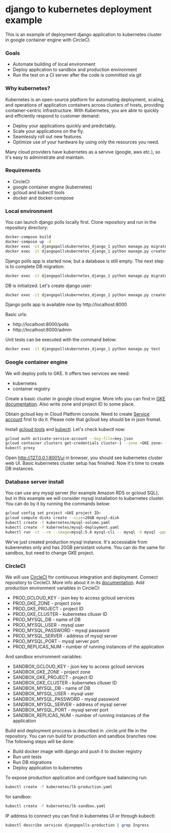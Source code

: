 # django to kubernetes deployment example

This is an example of deployment django application to kubernetes cluster in google container engine with CircleCI.

### Goals

* Automate building of local environment 
* Deploy application to sandbox and production environment
* Run the test on a CI server after the code is committed via git

### Why kubernetes?

Kubernetes is an open-source platform for automating deployment, scaling, and operations of application containers across clusters of hosts, providing container-centric infrastructure.
With Kubernetes, you are able to quickly and efficiently respond to customer demand:

* Deploy your applications quickly and predictably.
* Scale your applications on the fly.
* Seamlessly roll out new features.
* Optimize use of your hardware by using only the resources you need.

Many cloud providers have kubernetes as a servive (google, aws etc.), so it's easy to administrate and maintain.

### Requirements

* CircleCI
* google container engine (kubernetes)
* gcloud and kubectl tools
* docker and docker-compose

### Local environment

You can launch django polls locally first. Clone repository and run in the repository directory:
```bash
docker-compose build
docker-compose up -d
docker exec -it djangopollskubernetes_django_1 python manage.py migrate
docker exec -it djangopollskubernetes_django_1 python manage.py createsuperuser
```

Django polls app is started now, but a database is still empty. The next step is to complete DB migration:
```bash
docker exec -it djangopollskubernetes_django_1 python manage.py migrate
```
DB is initialized. Let's create django user:
```bash
docker exec -it djangopollskubernetes_django_1 python manage.py createsuperuser
```
Django polls app is available now by http://localhost:8000

Basic urls:

 * http://localhost:8000/polls
 * http://localhost:8000/admin

Unit tests can be executed with the command below:
```bash
docker exec -it djangopollskubernetes_django_1 python manage.py test
```

### Google container engine

We will deploy polls to GKE. It offers two services we need:

* kubernetes
* container registry

Create a basic cluster in google cloud engine. More info you can find in [GKE documentation](https://cloud.google.com/container-engine/docs/clusters/operations). Also write zone and project ID to some place.

Obtain gcloud key in Cloud Platform console. Need to create [Service account](https://developers.google.com/api-client-library/php/auth/service-accounts) first to do it. Please note that gcloud key should be in json fromat.

Install [gcloud tools](https://cloud.google.com/sdk/gcloud/) and [kubectl](https://kubernetes.io/docs/user-guide/kubectl-overview/). Let's check kubectl now:
```bash
gcloud auth activate-service-account --key-file=key.json
gcloud container clusters get-credentials cluster-1 --zone <GKE zone> --project <GKE project ID>
kubectl proxy
```

Open http://127.0.0.1:8001/ui in browser, you should see kubernetes cluster web UI. Basic kubernetes cluster setup has finished. Now it's time to create DB instances.

### Database server install

You can use any mysql server (for example Amazon RDS or gcloud SQL), but in this example we will consider mysql installation to kubernetes cluster. You can do by it by running the commands below:
```bash
gcloud config set project <GKE project ID>
gcloud compute disks create --size=20GB mysql-disk
kubectl create -f kubernetes/mysql-volume.yaml 
kubectl create -f kubernetes/mysql-deployment.yaml
kubectl run -it --rm --image=mysql:5.6 mysql-cli -- mysql -h mysql -ppassword -e "CREATE DATABASE django_polls;"
```
We've just created production mysql instance. It's accessiable from kuberenetes only and has 20GB persistant volume. You can do the same for sandbox, but need to change GKE project.

### CircleCI

We will use [CircleCI](http://circleci.com) for continuous integration and deployment. Connect repository to CircleCI. More info about it in its [documentation](https://circleci.com/docs/1.0/getting-started/). Add production environment variables in CircleCI:

* PROD_GCLOUD_KEY - json key to access gcloud services
* PROD_GKE_ZONE - project zone
* PROD_GKE_PROJECT - project ID
* PROD_GKE_CLUSTER - kubernetes clluser ID
* PROD_MYSQL_DB - name of DB
* PROD_MYSQL_USER - mysql user
* PROD_MYSQL_PASSWORD - mysql password
* PROD_MYSQL_SERVER - address of mysql server
* PROD_MYSQL_PORT - mysql server port
* PROD_REPLICAS_NUM - number of running instances of the application

And sandbox environment variables:

* SANDBOX_GCLOUD_KEY - json key to access gcloud services
* SANDBOX_GKE_ZONE - project zone
* SANDBOX_GKE_PROJECT - project ID
* SANDBOX_GKE_CLUSTER - kubernetes clluser ID
* SANDBOX_MYSQL_DB - name of DB
* SANDBOX_MYSQL_USER - mysql user
* SANDBOX_MYSQL_PASSWORD - mysql password
* SANDBOX_MYSQL_SERVER - address of mysql server
* SANDBOX_MYSQL_PORT - mysql server port
* SANDBOX_REPLICAS_NUM - number of running instances of the application


Build and deployment proccess is described in .circle.yml file in the repository. You can run build for production and sandbox branches now. The following steps will be done:
* Build docker image with django and push it to docker registry
* Run unit tests
* Run DB migrations
* Deploy application to kubernetes

To expose production application and configure load balancing run:
```bash
kubectl create -f kubernetes/lb-production.yaml
```
for sandbox:
```bash
kubectl create -f kubernetes/lb-sandbox.yaml
```

IP address to connect you can find in kubernetes UI or through kubectl:
```bash
kubectl describe services djangopolls-production | grep Ingress
```

